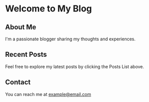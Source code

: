 # Welcome to My Blog

## About Me
I'm a passionate blogger sharing my thoughts and experiences.

## Recent Posts
Feel free to explore my latest posts by clicking the Posts List above.

## Contact
You can reach me at [example@email.com](mailto:example@email.com) 